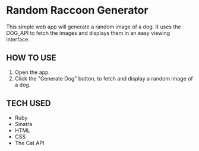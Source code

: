 # Random Raccoon Generator

  This simple web app will generate a random image of a dog. It uses the DOG_API to fetch the images and displays them in an easy viewing interface.

## HOW TO USE ##

  1. Open the app.
  2. Click the "Generate Dog" button, to fetch and display a random image of a dog. 

  ## TECH USED ##

- Ruby
- Sinatra
- HTML
- CSS
- The Cat API

